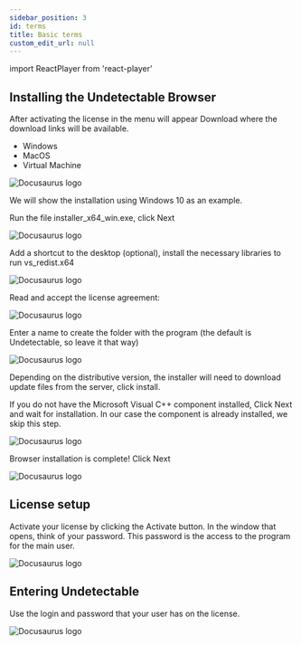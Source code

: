 ```yaml
---
sidebar_position: 3
id: terms
title: Basic terms
custom_edit_url: null
---
```

import ReactPlayer from 'react-player'

## Installing the Undetectable Browser

After activating the license in the menu will appear Download where the download links will be available.

- Windows
- MacOS
- Virtual Machine

![Docusaurus logo](/img/eng/sw/installing-1.png)

We will show the installation using Windows 10 as an example.

Run the file installer_x64_win.exe, click Next

![Docusaurus logo](/img/eng/sw/installing-2.png)

Add a shortcut to the desktop (optional), install the necessary libraries to run vs_redist.x64

![Docusaurus logo](/img/eng/sw/installing-3.png)

Read and accept the license agreement:

![Docusaurus logo](/img/eng/sw/installing-4.png)

Enter a name to create the folder with the program (the default is Undetectable, so leave it that way)

![Docusaurus logo](/img/eng/sw/installing-5.png)

Depending on the distributive version, the installer will need to download update files from the server, click install.

<!-- ![Docusaurus logo](/img/eng/sw/installing-6.png) -->

If you do not have the Microsoft Visual C++ component installed, Click Next and wait for installation. In our case the component is already installed, we skip this step.

![Docusaurus logo](/img/eng/sw/installing-7.png)

Browser installation is complete! Click Next

![Docusaurus logo](/img/eng/sw/installing-8.png)

## License setup

Activate your license by clicking the Activate button. In the window that opens, think of your password. This password is the access to the program for the main user.

![Docusaurus logo](/img/eng/web/licenses-2.png)

## Entering Undetectable

Use the login and password that your user has on the license.

![Docusaurus logo](/img/eng/sw/authentication.png)
